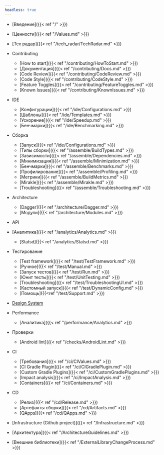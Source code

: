 ```yaml
---
headless: true
---
```


- [Введение]({{< ref "/" >}})
- [Ценности]({{< ref "/Values.md" >}})
- [Тех радар]({{< ref "/tech_radar/TechRadar.md" >}})

- Contributing
    - [How to start]({{< ref "/contributing/HowToStart.md" >}})
    - [Документация]({{< ref "/contributing/Docs.md" >}})
    - [Code Review]({{< ref "/contributing/CodeReview.md" >}})
    - [Code Style]({{< ref "/contributing/CodeStyle.md" >}})
    - [Feature Toggles]({{< ref "/contributing/FeatureToggles.md" >}})
    - [Known Issues]({{< ref "/contributing/KnownIssues.md" >}})
- IDE
    - [Конфигурации]({{< ref "/ide/Configurations.md" >}})
    - [Шаблоны]({{< ref "/ide/Templates.md" >}})
    - [Ускорение]({{< ref "/ide/Speedup.md" >}})
    - [Бенчмарки]({{< ref "/ide/Benchmarking.md" >}})
- Сборка
    - [Запуск]({{< ref "/ide/Configurations.md" >}})
    - [Типы сборки]({{< ref "/assemble/BuildTypes.md" >}})
    - [Зависимости]({{< ref "/assemble/Dependencies.md" >}})
    - [Минимизация]({{< ref "/assemble/Minimization.md" >}})
    - [Бенчмарки]({{< ref "/assemble/Benchmarks.md" >}})
    - [Профилирование]({{< ref "/assemble/Profiling.md" >}})
    - [Метрики]({{< ref "/assemble/BuildMetrics.md" >}})
    - [Mirakle]({{< ref "/assemble/Mirakle.md" >}})
    - [Troubleshooting]({{< ref "/assemble/Troubleshooting.md" >}})
- Architecture
    - [Dagger]({{< ref "/architecture/Dagger.md" >}})
    - [Модули]({{< ref "/architecture/Modules.md" >}})
- API
- [Аналитика]({{< ref "/analytics/Analytics.md" >}})
    - [Statsd]({{< ref "/analytics/Statsd.md" >}})
- Тестирование
    - [Test framework]({{< ref "/test/TestFramework.md" >}})
    - [Ручное]({{< ref "/test/Manual.md" >}})
    - [Запуск тестов]({{< ref "/test/Run.md" >}})
    - [Юнит тесты]({{< ref "/test/UnitTesting.md" >}})
    - [Troubleshooting]({{< ref "/test/TroubleshootingUI.md" >}})
    - [Кастомный запуск]({{< ref "/test/DynamicConfig.md" >}})
    - [Помощь]({{<ref "/test/Support.md" >}})
- [Design System](http://links.k.avito.ru/ff)
- Performance
    - [Аналитика]({{< ref "/performance/Analytics.md" >}})
- Проверки
    - [Android lint]({{< ref "/checks/AndroidLint.md" >}})
- CI
    - [Требования]({{< ref "/ci/CIValues.md" >}})
    - [CI Gradle Plugin]({{< ref "/ci/CIGradlePlugin.md" >}})
    - [Custom Gradle Plugins]({{< ref "/ci/CustomGradlePlugins.md" >}})
    - [Impact analysis]({{< ref "/ci/ImpactAnalysis.md" >}})
    - [Containers]({{< ref "/ci/Containers.md" >}})
- CD
    - [Релиз]({{< ref "/cd/Release.md" >}})
    - [Артефакты сборки]({{< ref "/cd/Artifacts.md" >}})
    - [QApps]({{< ref "/cd/QApps.md" >}})
- [Infrastructure (Github project)]({{< ref "/Infrastructure.md" >}})

- [Архитектура]({{< ref "/ArchitectureGuidelines.md" >}})
- [Внешние библиотеки]({{< ref "/ExternalLibraryChangeProcess.md" >}})
